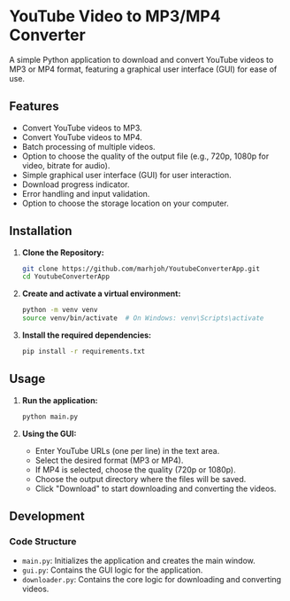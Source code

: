 # YouTube Video to MP3/MP4 Converter

A simple Python application to download and convert YouTube videos to MP3 or MP4 format, featuring a graphical user interface (GUI) for ease of use.

## Features

- Convert YouTube videos to MP3.
- Convert YouTube videos to MP4.
- Batch processing of multiple videos.
- Option to choose the quality of the output file (e.g., 720p, 1080p for video, bitrate for audio).
- Simple graphical user interface (GUI) for user interaction.
- Download progress indicator.
- Error handling and input validation.
- Option to choose the storage location on your computer.

## Installation

1. **Clone the Repository:**

    ```sh
    git clone https://github.com/marhjoh/YoutubeConverterApp.git
    cd YoutubeConverterApp
    ```

2. **Create and activate a virtual environment:**

    ```sh
    python -m venv venv
    source venv/bin/activate  # On Windows: venv\Scripts\activate
    ```

3. **Install the required dependencies:**

    ```sh
    pip install -r requirements.txt
    ```

## Usage

1. **Run the application:**

    ```sh
    python main.py
    ```

2. **Using the GUI:**
    - Enter YouTube URLs (one per line) in the text area.
    - Select the desired format (MP3 or MP4).
    - If MP4 is selected, choose the quality (720p or 1080p).
    - Choose the output directory where the files will be saved.
    - Click "Download" to start downloading and converting the videos.

## Development

### Code Structure

- `main.py`: Initializes the application and creates the main window.
- `gui.py`: Contains the GUI logic for the application.
- `downloader.py`: Contains the core logic for downloading and converting videos.